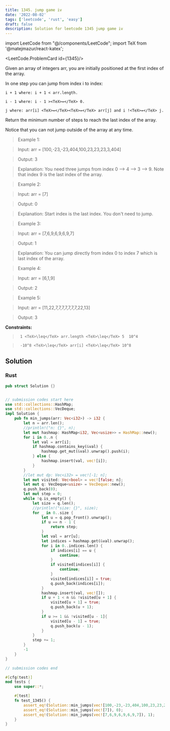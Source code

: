 ```yaml
---
title: 1345. jump game iv
date: '2022-08-02'
tags: ['leetcode', 'rust', 'easy']
draft: false
description: Solution for leetcode 1345 jump game iv
---
```

import LeetCode from "@/components/LeetCode";
import TeX from '@matejmazur/react-katex';

<LeetCode.ProblemCard id={1345}/>
 

  Given an array of integers arr, you are initially positioned at the first index of the array.

  In one step you can jump from index i to index:

  

  	i + 1 where: i + 1 < arr.length.

  	i - 1 where: i - 1 ><TeX>=</TeX> 0.

  	j where: arr[i] <TeX>=</TeX><TeX>=</TeX> arr[j] and i !<TeX>=</TeX> j.

  

  Return the minimum number of steps to reach the last index of the array.

  Notice that you can not jump outside of the array at any time.

   

 >   Example 1:

  

 >   Input: arr <TeX>=</TeX> [100,-23,-23,404,100,23,23,23,3,404]

 >   Output: 3

 >   Explanation: You need three jumps from index 0 --> 4 --> 3 --> 9. Note that index 9 is the last index of the array.

  

 >   Example 2:

  

 >   Input: arr <TeX>=</TeX> [7]

 >   Output: 0

 >   Explanation: Start index is the last index. You don't need to jump.

  

 >   Example 3:

  

 >   Input: arr <TeX>=</TeX> [7,6,9,6,9,6,9,7]

 >   Output: 1

 >   Explanation: You can jump directly from index 0 to index 7 which is last index of the array.

  

 >   Example 4:

  

 >   Input: arr <TeX>=</TeX> [6,1,9]

 >   Output: 2

  

 >   Example 5:

  

 >   Input: arr <TeX>=</TeX> [11,22,7,7,7,7,7,7,7,22,13]

 >   Output: 3

  

   

  **Constraints:**

  

 >   	1 <TeX>\leq</TeX> arr.length <TeX>\leq</TeX> 5  10^4

 >   	-10^8 <TeX>\leq</TeX> arr[i] <TeX>\leq</TeX> 10^8


## Solution
### Rust
```rust
pub struct Solution {}


// submission codes start here
use std::collections::HashMap;
use std::collections::VecDeque;
impl Solution {
    pub fn min_jumps(arr: Vec<i32>) -> i32 {
        let n = arr.len();
        //println!("n: {}", n);
        let mut hashmap: HashMap<i32, Vec<usize>> = HashMap::new();
        for i in 0..n {
            let val = arr[i];
            if hashmap.contains_key(&val) {
                hashmap.get_mut(&val).unwrap().push(i);
            } else {
                hashmap.insert(val, vec![i]);
            }
        }
        //let mut dp: Vec<i32> = vec![-1; n];
        let mut visited: Vec<bool> = vec![false; n];
        let mut q: VecDeque<usize> = VecDeque::new();
        q.push_back(0);
        let mut step = 0;
        while !q.is_empty() {
            let size = q.len();
            //println!("size: {}", size);
            for _ in 0..size {
                let u = q.pop_front().unwrap();
                if u == n - 1 {
                    return step;
                }
                let val = arr[u];
                let indices = hashmap.get(&val).unwrap();
                for i in 0..indices.len() {
                    if indices[i] == u {
                        continue;
                    }
                    if visited[indices[i]] {
                        continue;
                    }
                    visited[indices[i]] = true;
                    q.push_back(indices[i]);
                }
                hashmap.insert(val, vec![]);
                if u + 1 < n && !visited[u + 1] {
                    visited[u + 1] = true;
                    q.push_back(u + 1);
                }
                if u >= 1 && !visited[u - 1]{
                    visited[u - 1] = true;
                    q.push_back(u - 1);
                }
            }
            step += 1;
        }
        -1
    }
}

// submission codes end

#[cfg(test)]
mod tests {
    use super::*;

    #[test]
    fn test_1345() {
        assert_eq!(Solution::min_jumps(vec![100,-23,-23,404,100,23,23,23,3,404]), 3);
        assert_eq!(Solution::min_jumps(vec![7]), 0);
        assert_eq!(Solution::min_jumps(vec![7,6,9,6,9,6,9,7]), 1);
    }
}

```
